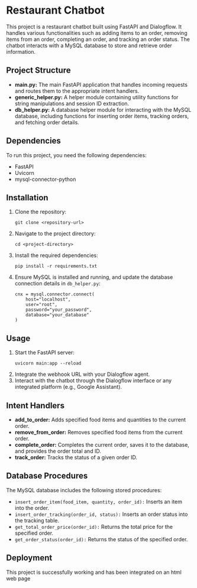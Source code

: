 <!DOCTYPE html>
<html lang="en">
<head>
    <meta charset="UTF-8">
    <meta name="viewport" content="width=device-width, initial-scale=1.0">
    <title>Restaurant Chatbot README</title>
</head>
<body>

<h1>Restaurant Chatbot</h1>
<p>This project is a restaurant chatbot built using FastAPI and Dialogflow. It handles various functionalities such as adding items to an order, removing items from an order, completing an order, and tracking an order status. The chatbot interacts with a MySQL database to store and retrieve order information.</p>

<h2>Project Structure</h2>
<ul>
    <li><strong>main.py:</strong> The main FastAPI application that handles incoming requests and routes them to the appropriate intent handlers.</li>
    <li><strong>generic_helper.py:</strong> A helper module containing utility functions for string manipulations and session ID extraction.</li>
    <li><strong>db_helper.py:</strong> A database helper module for interacting with the MySQL database, including functions for inserting order items, tracking orders, and fetching order details.</li>
</ul>

<h2>Dependencies</h2>
<p>To run this project, you need the following dependencies:</p>
<ul>
    <li>FastAPI</li>
    <li>Uvicorn</li>
    <li>mysql-connector-python</li>
</ul>

<h2>Installation</h2>
<ol>
    <li>Clone the repository:</li>
    <pre><code>git clone &lt;repository-url&gt;</code></pre>
    <li>Navigate to the project directory:</li>
    <pre><code>cd &lt;project-directory&gt;</code></pre>
    <li>Install the required dependencies:</li>
    <pre><code>pip install -r requirements.txt</code></pre>
    <li>Ensure MySQL is installed and running, and update the database connection details in <code>db_helper.py</code>:</li>
    <pre><code>cnx = mysql.connector.connect(
    host="localhost",
    user="root",
    password="your_password",
    database="your_database"
)</code></pre>
</ol>

<h2>Usage</h2>
<ol>
    <li>Start the FastAPI server:</li>
    <pre><code>uvicorn main:app --reload</code></pre>
    <li>Integrate the webhook URL with your Dialogflow agent.</li>
    <li>Interact with the chatbot through the Dialogflow interface or any integrated platform (e.g., Google Assistant).</li>
</ol>

<h2>Intent Handlers</h2>
<ul>
    <li><strong>add_to_order:</strong> Adds specified food items and quantities to the current order.</li>
    <li><strong>remove_from_order:</strong> Removes specified food items from the current order.</li>
    <li><strong>complete_order:</strong> Completes the current order, saves it to the database, and provides the order total and ID.</li>
    <li><strong>track_order:</strong> Tracks the status of a given order ID.</li>
</ul>

<h2>Database Procedures</h2>
<p>The MySQL database includes the following stored procedures:</p>
<ul>
    <li><code>insert_order_item(food_item, quantity, order_id):</code> Inserts an item into the order.</li>
    <li><code>insert_order_tracking(order_id, status):</code> Inserts an order status into the tracking table.</li>
    <li><code>get_total_order_price(order_id):</code> Returns the total price for the specified order.</li>
    <li><code>get_order_status(order_id):</code> Returns the status of the specified order.</li>
</ul>

<h2>Deployment</h2>
<p>This project is successfully working and has been integrated on an html web page</p>

</body>
</html>
